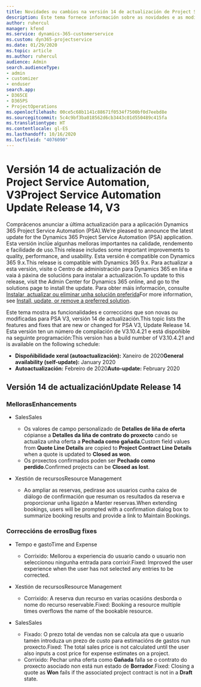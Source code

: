 ```yaml
---
title: Novidades ou cambios na versión 14 de actualización de Project Service Automation, V3
description: Este tema fornece información sobre as novidades e as modificacións na versión 14 de actualización de Project Service Automation, V3.
author: ruhercul
manager: kfend
ms.service: dynamics-365-customerservice
ms.custom: dyn365-projectservice
ms.date: 01/29/2020
ms.topic: article
ms.author: ruhercul
audience: Admin
search.audienceType:
- admin
- customizer
- enduser
search.app:
- D365CE
- D365PS
- ProjectOperations
ms.openlocfilehash: 00ce5c68b1141c88671f0534f7500bf0d7eebd8e
ms.sourcegitcommit: 5c4c9bf3ba018562d6cb3443c01d550489c415fa
ms.translationtype: HT
ms.contentlocale: gl-ES
ms.lasthandoff: 10/16/2020
ms.locfileid: "4076090"
---
```

# <a name="project-service-automation-update-release-14-v3"></a><span data-ttu-id="06061-103">Versión 14 de actualización de Project Service Automation, V3</span><span class="sxs-lookup"><span data-stu-id="06061-103">Project Service Automation Update Release 14, V3</span></span>
<span data-ttu-id="06061-104">Comprácenos anunciar a última actualización para a aplicación Dynamics 365 Project Service Automation (PSA).</span><span class="sxs-lookup"><span data-stu-id="06061-104">We’re pleased to announce the latest update for the Dynamics 365 Project Service Automation (PSA) application.</span></span> <span data-ttu-id="06061-105">Esta versión inclúe algunhas melloras importantes na calidade, rendemento e facilidade de uso.</span><span class="sxs-lookup"><span data-stu-id="06061-105">This release includes some important improvements to quality, performance, and usability.</span></span> <span data-ttu-id="06061-106">Esta versión é compatible con Dynamics 365 9.x.</span><span class="sxs-lookup"><span data-stu-id="06061-106">This release is compatible with Dynamics 365 9.x.</span></span> <span data-ttu-id="06061-107">Para actualizar a esta versión, visite o Centro de administración para Dynamics 365 en liña e vaia á páxina de solucións para instalar a actualización.</span><span class="sxs-lookup"><span data-stu-id="06061-107">To update to this release, visit the Admin Center for Dynamics 365 online, and go to the solutions page to install the update.</span></span> <span data-ttu-id="06061-108">Para obter máis información, consulte [Instalar, actualizar ou eliminar unha solución preferida](https://docs.microsoft.com/power-platform/admin/install-remove-preferred-solution)</span><span class="sxs-lookup"><span data-stu-id="06061-108">For more information, see [Install, update, or remove a preferred solution](https://docs.microsoft.com/power-platform/admin/install-remove-preferred-solution).</span></span>

<span data-ttu-id="06061-109">Este tema mostra as funcionalidades e correccións que son novas ou modificadas para PSA V3, versión 14 de actualización.</span><span class="sxs-lookup"><span data-stu-id="06061-109">This topic lists the features and fixes that are new or changed for PSA V3, Update Release 14.</span></span> <span data-ttu-id="06061-110">Esta versión ten un número de compilación de V3.10.4.21 e está dispoñible na seguinte programación:</span><span class="sxs-lookup"><span data-stu-id="06061-110">This version has a build number of V3.10.4.21 and is available on the following schedule:</span></span>

- <span data-ttu-id="06061-111">**Dispoñibilidade xeral (autoactualización):** Xaneiro de 2020</span><span class="sxs-lookup"><span data-stu-id="06061-111">**General availability (self-update):** January 2020</span></span>
- <span data-ttu-id="06061-112">**Autoactualización:** Febreiro de 2020</span><span class="sxs-lookup"><span data-stu-id="06061-112">**Auto-update:** February 2020</span></span>

## <a name="update-release-14"></a><span data-ttu-id="06061-113">Versión 14 de actualización</span><span class="sxs-lookup"><span data-stu-id="06061-113">Update Release 14</span></span>

### <a name="enhancements"></a><span data-ttu-id="06061-114">Melloras</span><span class="sxs-lookup"><span data-stu-id="06061-114">Enhancements</span></span>

- <span data-ttu-id="06061-115">Sales</span><span class="sxs-lookup"><span data-stu-id="06061-115">Sales</span></span>

     - <span data-ttu-id="06061-116">Os valores de campo personalizado de **Detalles de liña de oferta** cópianse a **Detalles da liña de contrato do proxecto** cando se actualiza unha oferta a **Pechada como gañada**.</span><span class="sxs-lookup"><span data-stu-id="06061-116">Custom field values from **Quote Line Details** are copied to **Project Contract Line Details** when a quote is updated to **Closed as won**.</span></span>
     - <span data-ttu-id="06061-117">Os proxectos confirmados poden ser **Pechado como perdido**.</span><span class="sxs-lookup"><span data-stu-id="06061-117">Confirmed projects can be **Closed as lost**.</span></span>

- <span data-ttu-id="06061-118">Xestión de recursos</span><span class="sxs-lookup"><span data-stu-id="06061-118">Resource Management</span></span>

     - <span data-ttu-id="06061-119">Ao ampliar as reservas, pedirase aos usuarios cunha caixa de diálogo de confirmación que resuman os resultados da reserva e proporcionar unha ligazón a Manter reservas.</span><span class="sxs-lookup"><span data-stu-id="06061-119">When extending bookings, users will be prompted with a confirmation dialog box to summarize booking results and provide a link to Maintain Bookings.</span></span>


### <a name="bug-fixes"></a><span data-ttu-id="06061-120">Correccións de erros</span><span class="sxs-lookup"><span data-stu-id="06061-120">Bug fixes</span></span>

- <span data-ttu-id="06061-121">Tempo e gasto</span><span class="sxs-lookup"><span data-stu-id="06061-121">Time and Expense</span></span>

     - <span data-ttu-id="06061-122">Corrixido: Mellorou a experiencia do usuario cando o usuario non seleccionou ningunha entrada para corrixir.</span><span class="sxs-lookup"><span data-stu-id="06061-122">Fixed: Improved the user experience when the user has not selected any entries to be corrected.</span></span>

- <span data-ttu-id="06061-123">Xestión de recursos</span><span class="sxs-lookup"><span data-stu-id="06061-123">Resource Management</span></span>

     - <span data-ttu-id="06061-124">Corrixido: A reserva dun recurso en varias ocasións desborda o nome do recurso reservable.</span><span class="sxs-lookup"><span data-stu-id="06061-124">Fixed: Booking a resource multiple times overflows the name of the bookable resource.</span></span>

- <span data-ttu-id="06061-125">Sales</span><span class="sxs-lookup"><span data-stu-id="06061-125">Sales</span></span>

     - <span data-ttu-id="06061-126">Fixado: O prezo total de vendas non se calcula ata que o usuario tamén introduza un prezo de custo para estimacións de gastos nun proxecto.</span><span class="sxs-lookup"><span data-stu-id="06061-126">Fixed: The total sales price is not calculated until the user also inputs a cost price for expense estimates on a project.</span></span>
     - <span data-ttu-id="06061-127">Corrixido: Pechar unha oferta como **Gañada** falla se o contrato do proxecto asociado non está nun estado de **Borrador**.</span><span class="sxs-lookup"><span data-stu-id="06061-127">Fixed: Closing a quote as **Won** fails if the associated project contract is not in a **Draft** state.</span></span>

